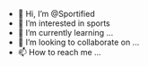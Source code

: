 - 👋 Hi, I’m @Sportified
- 👀 I’m interested in sports
- 🌱 I’m currently learning ...
- 💞️ I’m looking to collaborate on ...
- 📫 How to reach me ...

<!---
Sportified/Sportified is a ✨ special ✨ repository because its `README.md` (this file) appears on your GitHub profile.
You can click the Preview link to take a look at your changes.
--->
